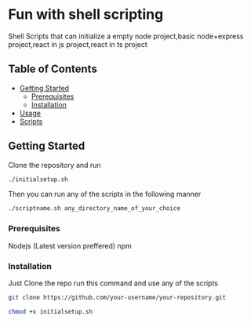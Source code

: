 # Fun with shell scripting 
Shell Scripts that can initialize a empty node project,basic node+express project,react in js project,react in ts project
## Table of Contents

- [Getting Started](#getting-started)
  - [Prerequisites](#prerequisites)
  - [Installation](#installation)
- [Usage](#usage)
- [Scripts](#scripts)


## Getting Started

Clone the repository and run 
```bash
./initialsetup.sh
```
Then you can run any of the scripts in the following manner 

```bash 
./scriptname.sh any_directory_name_of_your_choice
```
### Prerequisites
Nodejs (Latest version preffered)
npm

### Installation

Just Clone the repo run this command and use any of the scripts
```bash
git clone https://github.com/your-username/your-repository.git
```

```bash
chmod +x initialsetup.sh
```
